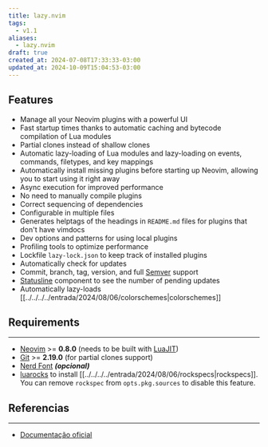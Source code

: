 ```yaml
---
title: lazy.nvim
tags:
  - v1.1
aliases:
  - lazy.nvim
draft: true
created_at: 2024-07-08T17:33:33-03:00
updated_at: 2024-10-09T15:04:53-03:00
---
```

## Features

- Manage all your Neovim plugins with a powerful UI
- Fast startup times thanks to automatic caching and bytecode compilation of Lua modules
- Partial clones instead of shallow clones
- Automatic lazy-loading of Lua modules and lazy-loading on events, commands, filetypes, and key mappings
- Automatically install missing plugins before starting up Neovim, allowing you to start using it right away
- Async execution for improved performance
- No need to manually compile plugins
- Correct sequencing of dependencies
- Configurable in multiple files
- Generates helptags of the headings in `README.md` files for plugins that don't have vimdocs
- Dev options and patterns for using local plugins
- Profiling tools to optimize performance
- Lockfile `lazy-lock.json` to keep track of installed plugins
- Automatically check for updates
- Commit, branch, tag, version, and full [Semver](https://devhints.io/semver) support
- [Statusline](../../../../entrada/2024/08/06/Statusline.md) component to see the number of pending updates
- Automatically lazy-loads [[../../../../entrada/2024/08/06/colorschemes|colorschemes]]

## Requirements
---
- [Neovim](../../../../entrada/2024/07/08/Neovim.md) >= **0.8.0** (needs to be built with [LuaJIT](../../../../entrada/2024/07/08/LuaJIT.md))
- [Git](../../../../entrada/2024/07/08/Git.md) >= **2.19.0** (for partial clones support)
-  [Nerd Font](../../../../entrada/2024/07/08/Fonte_Nerd_Font.md) **_(opcional)_**
- [luarocks](../../../../entrada/2024/07/08/luarocks.md) to install [[../../../../entrada/2024/08/06/rockspecs|rockspecs]].
  You can remove `rockspec` from `opts.pkg.sources` to disable this feature.

## Referencias
---
- [Documentação oficial](https://lazy.folke.io/)